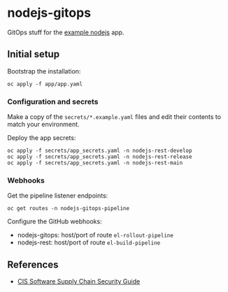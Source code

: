 # nodejs-gitops

GitOps stuff for the [example nodejs](https://github.com/redhat-capgemini-exchange/nodejs-rest) app.


## Initial setup

Bootstrap the installation:

```shell
oc apply -f app/app.yaml
```

### Configuration and secrets

Make a copy of the `secrets/*.example.yaml` files and edit their contents to match your environment.

Deploy the app secrets:

```shell
oc apply -f secrets/app_secrets.yaml -n nodejs-rest-develop
oc apply -f secrets/app_secrets.yaml -n nodejs-rest-release
oc apply -f secrets/app_secrets.yaml -n nodejs-rest-main
```

### Webhooks

Get the pipeline listener endpoints:

```shell
oc get routes -n nodejs-gitops-pipeline
```

Configure the GitHub webhooks:

* nodejs-gitops: host/port of route `el-rollout-pipeline`
* nodejs-rest: host/port of route `el-build-pipeline`


## References

* [CIS Software Supply Chain Security Guide](https://github.com/aquasecurity/chain-bench/blob/main/docs/CIS-Software-Supply-Chain-Security-Guide-v1.0.pdf)